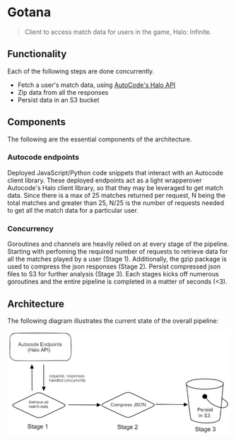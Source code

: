 # Gotana
> Client to access match data for users in the game, Halo: Infinite.

## Functionality
Each of the following steps are done concurrently.
* Fetch a user's match data, using [AutoCode's Halo
  API](https://autocode.com/halo/)
* Zip data from all the responses
* Persist data in an S3 bucket

## Components
The following are the essential components of the architecture.

### Autocode endpoints
Deployed JavaScript/Python code snippets that interact with an Autocode client 
library. These deployed endpoints act as a light wrapperover Autocode's Halo 
client library, so that they may be leveraged to get match data. Since there is
a max of 25 matches returned per request, N being the total matches and greater
than 25, N/25 is the number of requests needed to get all the match data for a
particular user.

### Concurrency
Goroutines and channels are heavily relied on at every stage of the pipeline.
Starting with perfoming the required number of requests to retrieve data for
all the matches played by a user (Stage 1). Additionally, the gzip package is
used to compress the json responses (Stage 2). Persist compressed json files
to S3 for further analysis (Stage 3). Each stages kicks off numerous goroutines
and the entire pipeline is completed in a matter of seconds (<3).

## Architecture
The following diagram illustrates the current state of the overall pipeline:

![alt text](https://github.com/jesuzsh/gotana/blob/jg-readme/architecture.png?raw=true)
